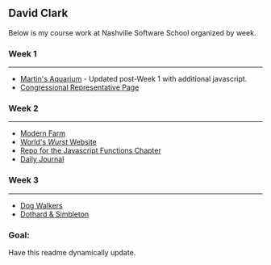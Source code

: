 ## David Clark

Below is my course work at Nashville Software School organized by week.

### Week 1 
------------------
- [Martin's Aquarium](https://github.com/david-clark-1043/nss-aquarium) - Updated post-Week 1 with additional javascript.
- [Congressional Representative Page](https://github.com/david-clark-1043/nss-congressional-representative)

### Week 2
-----------------
- [Modern Farm](https://github.com/david-clark-1043/modern-farm)
- [World's *Wurst* Website](https://github.com/david-clark-1043/worst-website-ever-group-1)
- [Repo for the Javascript Functions Chapter](https://github.com/david-clark-1043/nss-functions)
- [Daily Journal](https://github.com/david-clark-1043/daily-journal)

### Week 3
---------------
- [Dog Walkers](https://github.com/david-clark-1043/dog-walking)
- [Dothard & Simbleton](https://github.com/david-clark-1043/dothard-simbleton)


### Goal:
Have this readme dynamically update.

<!--
**david-clark-1043/david-clark-1043** is a ✨ _special_ ✨ repository because its `README.md` (this file) appears on your GitHub profile.

Here are some ideas to get you started:

- 🔭 I’m currently working on ...
- 🌱 I’m currently learning ...
- 👯 I’m looking to collaborate on ...
- 🤔 I’m looking for help with ...
- 💬 Ask me about ...
- 📫 How to reach me: ...
- 😄 Pronouns: ...
- ⚡ Fun fact: ...
-->
